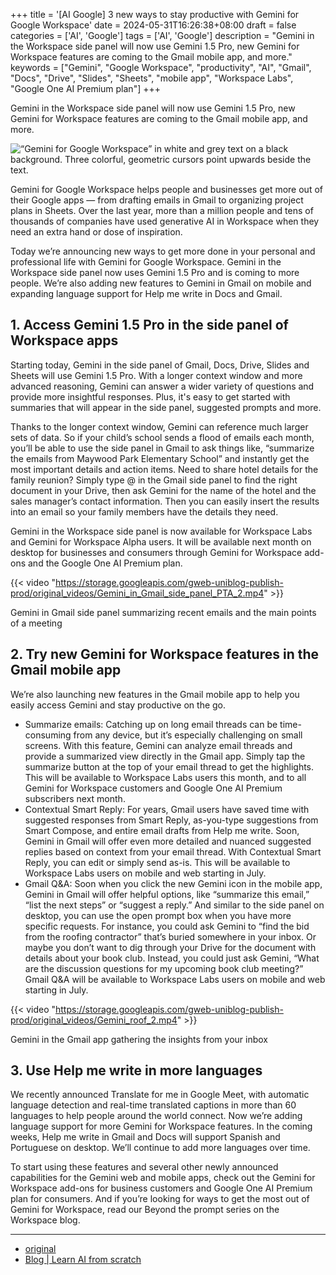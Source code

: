 +++
title = '[AI Google] 3 new ways to stay productive with Gemini for Google Workspace'
date = 2024-05-31T16:26:38+08:00
draft = false
categories = ['AI', 'Google']
tags = ['AI', 'Google']
description = "Gemini in the Workspace side panel will now use Gemini 1.5 Pro, new Gemini for Workspace features are coming to the Gmail mobile app, and more."
keywords = ["Gemini", "Google Workspace", "productivity", "AI", "Gmail", "Docs", "Drive", "Slides", "Sheets", "mobile app", "Workspace Labs", "Google One AI Premium plan"]
+++

Gemini in the Workspace side panel will now use Gemini 1.5 Pro, new Gemini for Workspace features are coming to the Gmail mobile app, and more.

![“Gemini for Google Workspace”  in white and grey text on a black background. Three colorful, geometric cursors point upwards beside the text.](https://storage.googleapis.com/gweb-uniblog-publish-prod/images/Workspace_Hero_Final.width-1200.format-webp.webp)

Gemini for Google Workspace helps people and businesses get more out of their Google apps — from drafting emails in Gmail to organizing project plans in Sheets. Over the last year, more than a million people and tens of thousands of companies have used generative AI in Workspace when they need an extra hand or dose of inspiration.

Today we’re announcing new ways to get more done in your personal and professional life with Gemini for Google Workspace. Gemini in the Workspace side panel now uses Gemini 1.5 Pro and is coming to more people. We’re also adding new features to Gemini in Gmail on mobile and expanding language support for Help me write in Docs and Gmail.

## 1. Access Gemini 1.5 Pro in the side panel of Workspace apps
Starting today, Gemini in the side panel of Gmail, Docs, Drive, Slides and Sheets will use Gemini 1.5 Pro. With a longer context window and more advanced reasoning, Gemini can answer a wider variety of questions and provide more insightful responses. Plus, it's easy to get started with summaries that will appear in the side panel, suggested prompts and more.

Thanks to the longer context window, Gemini can reference much larger sets of data. So if your child’s school sends a flood of emails each month, you’ll be able to use the side panel in Gmail to ask things like, “summarize the emails from Maywood Park Elementary School” and instantly get the most important details and action items. Need to share hotel details for the family reunion? Simply type @ in the Gmail side panel to find the right document in your Drive, then ask Gemini for the name of the hotel and the sales manager’s contact information. Then you can easily insert the results into an email so your family members have the details they need.

Gemini in the Workspace side panel is now available for Workspace Labs and Gemini for Workspace Alpha users. It will be available next month on desktop for businesses and consumers through Gemini for Workspace add-ons and the Google One AI Premium plan.

{{< video "https://storage.googleapis.com/gweb-uniblog-publish-prod/original_videos/Gemini_in_Gmail_side_panel_PTA_2.mp4" >}}

Gemini in Gmail side panel summarizing recent emails and the main points of a meeting

## 2. Try new Gemini for Workspace features in the Gmail mobile app
We’re also launching new features in the Gmail mobile app to help you easily access Gemini and stay productive on the go.

- Summarize emails: Catching up on long email threads can be time-consuming from any device, but it’s especially challenging on small screens. With this feature, Gemini can analyze email threads and provide a summarized view directly in the Gmail app. Simply tap the summarize button at the top of your email thread to get the highlights. This will be available to Workspace Labs users this month, and to all Gemini for Workspace customers and Google One AI Premium subscribers next month.
- Contextual Smart Reply: For years, Gmail users have saved time with suggested responses from Smart Reply, as-you-type suggestions from Smart Compose, and entire email drafts from Help me write. Soon, Gemini in Gmail will offer even more detailed and nuanced suggested replies based on context from your email thread. With Contextual Smart Reply, you can edit or simply send as-is. This will be available to Workspace Labs users on mobile and web starting in July.
- Gmail Q&A: Soon when you click the new Gemini icon in the mobile app, Gemini in Gmail will offer helpful options, like “summarize this email,” “list the next steps” or “suggest a reply.” And similar to the side panel on desktop, you can use the open prompt box when you have more specific requests. For instance, you could ask Gemini to “find the bid from the roofing contractor” that’s buried somewhere in your inbox. Or maybe you don’t want to dig through your Drive for the document with details about your book club. Instead, you could just ask Gemini, “What are the discussion questions for my upcoming book club meeting?” Gmail Q&A will be available to Workspace Labs users on mobile and web starting in July.

{{< video "https://storage.googleapis.com/gweb-uniblog-publish-prod/original_videos/Gemini_roof_2.mp4" >}}

Gemini in the Gmail app gathering the insights from your inbox

## 3. Use Help me write in more languages
We recently announced Translate for me in Google Meet, with automatic language detection and real-time translated captions in more than 60 languages to help people around the world connect. Now we’re adding language support for more Gemini for Workspace features. In the coming weeks, Help me write in Gmail and Docs will support Spanish and Portuguese on desktop. We’ll continue to add more languages over time.

To start using these features and several other newly announced capabilities for the Gemini web and mobile apps, check out the Gemini for Workspace add-ons for business customers and Google One AI Premium plan for consumers. And if you’re looking for ways to get the most out of Gemini for Workspace, read our Beyond the prompt series on the Workspace blog.

---

- [original](https://blog.google/products/workspace/google-gemini-workspace-may-2024-updates/)
- [Blog | Learn AI from scratch](https://blog.aihub2022.top/en/post/ai-google-gemini-workspace-may-2024-updates/)
<!-- - [公众号 - 从零开始学AI](...) -->
<!-- - [CSDN - 从零开始学AI](...) -->
<!-- - [掘金 - 从零开始学AI](...) -->
<!-- - [知乎 - 从零开始学AI](...) -->
<!-- - [阿里云 - 从零开始学AI](...) -->
<!-- - [腾讯云 - 从零开始学AI](...) -->
